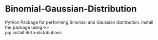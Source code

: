 # Binomial-Gaussian-Distribution
Python Package for performing Binomial and Gaussian distribution.
Install the package using->>  
pip install BiGa-distributions
